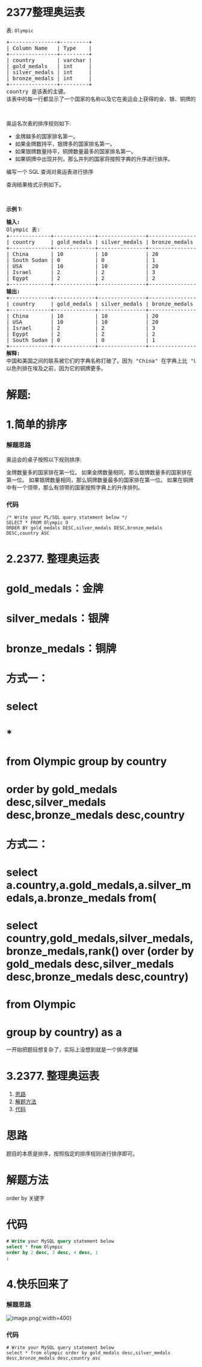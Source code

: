 # 2377整理奥运表
<p>表: <code>Olympic</code></p>

<pre>
+---------------+---------+
| Column Name   | Type    |
+---------------+---------+
| country       | varchar |
| gold_medals   | int     |
| silver_medals | int     |
| bronze_medals | int     |
+---------------+---------+
country 是该表的主键。
该表中的每一行都显示了一个国家的名称以及它在奥运会上获得的金、银、铜牌的数量。
</pre>

<p>&nbsp;</p>

<p>奥运名次表的排序规则如下:</p>

<ul>
	<li>金牌越多的国家排名第一。</li>
	<li>如果金牌数持平，银牌多的国家排名第一。</li>
	<li>如果银牌数量持平，铜牌数量最多的国家排名第一。</li>
	<li>如果铜牌中出现并列，那么并列的国家将按照字典的升序进行排序。</li>
</ul>

<p>编写一个 SQL 查询对奥运表进行排序</p>

<p>查询结果格式示例如下。</p>

<p>&nbsp;</p>

<p><strong>示例 1:</strong></p>

<pre>
<strong>输入:</strong> 
Olympic 表:
+-------------+-------------+---------------+---------------+
| country     | gold_medals | silver_medals | bronze_medals |
+-------------+-------------+---------------+---------------+
| China       | 10          | 10            | 20            |
| South Sudan | 0           | 0             | 1             |
| USA         | 10          | 10            | 20            |
| Israel      | 2           | 2             | 3             |
| Egypt       | 2           | 2             | 2             |
+-------------+-------------+---------------+---------------+
<strong>输出:</strong> 
+-------------+-------------+---------------+---------------+
| country     | gold_medals | silver_medals | bronze_medals |
+-------------+-------------+---------------+---------------+
| China       | 10          | 10            | 20            |
| USA         | 10          | 10            | 20            |
| Israel      | 2           | 2             | 3             |
| Egypt       | 2           | 2             | 2             |
| South Sudan | 0           | 0             | 1             |
+-------------+-------------+---------------+---------------+
<strong>解释:</strong> 
中国和美国之间的联系被它们的字典名称打破了。因为 "China" 在字典上比 "USA" 小，所以它排在第一位。
以色列排在埃及之前，因为它的铜牌更多。</pre>
































# 解题:
# 1.简单的排序
### 解题思路
奥运会的桌子按照以下规则排序:

金牌数量多的国家排在第一位。
如果金牌数量相同，那么银牌数量多的国家排在第一位。
如果银牌数量相同，那么铜牌数量最多的国家排在第一位。
如果在铜牌中有一个领带，那么有领带的国家按照字典上的升序排列。

### 代码

```oraclesql
/* Write your PL/SQL query statement below */
SELECT * FROM Olympic O
ORDER BY gold_medals DESC,silver_medals DESC,bronze_medals DESC,country ASC
```
# 2.2377. 整理奥运表
# gold_medals：金牌
# silver_medals：银牌
# bronze_medals：铜牌
# 方式一：
# select 
# * 
# from Olympic group by country 
# order by gold_medals desc,silver_medals desc,bronze_medals desc,country
# 方式二：
# select a.country,a.gold_medals,a.silver_medals,a.bronze_medals  from(
#     select country,gold_medals,silver_medals,bronze_medals,rank() over (order by gold_medals desc,silver_medals desc,bronze_medals desc,country) 
# from Olympic 
# group by country) as a

一开始把题目想复杂了，实际上没想到就是一个排序逻辑
# 3.2377. 整理奥运表
1. [思路](#思路)
2. [解题方法](#解题方法)
3. [代码](#代码)

# 思路
题目的本质是排序，按照指定的排序规则进行排序即可。

# 解题方法
order by 关键字

# 代码
```sql
# Write your MySQL query statement below
select * from Olympic
order by 2 desc, 3 desc, 4 desc, 1
;
```
# 4.快乐回来了
### 解题思路
![image.png](https://pic.leetcode.cn/1672814444-wtvOYX-image.png){:width=400}


### 代码

```mysql
# Write your MySQL query statement below
select * from olympic order by gold_medals desc,silver_medals desc,bronze_medals desc,country asc
```
